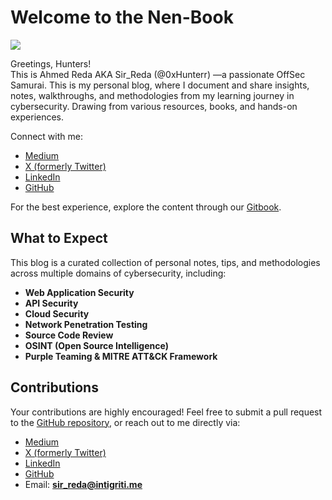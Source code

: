 # **Welcome to the Nen-Book**
![](Media/wallpaperflare.com_wallpaper%20(3).jpg)

Greetings, Hunters!  
This is Ahmed Reda AKA Sir_Reda (@0xHunterr) —a passionate OffSec Samurai. 
This is my personal blog, where I document and share insights, notes, walkthroughs, and methodologies from my learning journey in cybersecurity. Drawing from various resources, books, and hands-on experiences.

Connect with me:

- [Medium](https://medium.com/@0xhunterr)
- [X (formerly Twitter)](https://x.com/HunterXReda)
- [LinkedIn](https://www.linkedin.com/in/0xhunter/)
- [GitHub](https://github.com/0xHunterr)

For the best experience, explore the content through our [Gitbook](https://0xhunterr.gitbook.io/the-nen-book).

## **What to Expect**

This blog is a curated collection of personal notes, tips, and methodologies across multiple domains of cybersecurity, including:

- **Web Application Security**
- **API Security**
- **Cloud Security**
- **Network Penetration Testing**
- **Source Code Review**
- **OSINT (Open Source Intelligence)**
- **Purple Teaming & MITRE ATT&CK Framework**

## **Contributions**

Your contributions are highly encouraged! Feel free to submit a pull request to the [GitHub repository](#), or reach out to me directly via:

- [Medium](#)
- [X (formerly Twitter)](#)
- [LinkedIn](#)
- [GitHub](#)
- Email: **sir_reda@intigriti.me**
